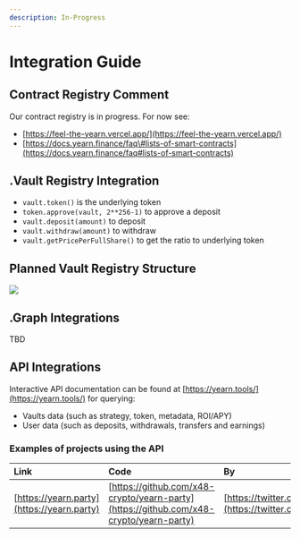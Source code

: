 ```yaml
---
description: In-Progress
---
```


# Integration Guide

## Contract Registry Comment <a id="Contract-Registery"></a>

Our contract registry is in progress. For now see:

* [https://feel-the-yearn.vercel.app/](https://feel-the-yearn.vercel.app/)
* [https://docs.yearn.finance/faq\#lists-of-smart-contracts](https://docs.yearn.finance/faq#lists-of-smart-contracts)

## .Vault Registry Integration <a id="Vault-Registry-Integration"></a>

* `vault.token()` is the underlying token
* `token.approve(vault, 2**256-1)` to approve a deposit
* `vault.deposit(amount)` to deposit
* `vault.withdraw(amount)` to withdraw
* `vault.getPricePerFullShare()` to get the ratio to underlying token

## Planned Vault Registry Structure

![](https://i.imgur.com/xa0lgtd.jpg)

## .Graph Integrations <a id="Graph-Integrations"></a>

TBD

## API Integrations <a id="API-Integrations"></a>

Interactive API documentation can be found at [https://yearn.tools/](https://yearn.tools/) for querying:

* Vaults data \(such as strategy, token, metadata, ROI/APY\)
* User data \(such as deposits, withdrawals, transfers and earnings\)

### Examples of projects using the API

| Link | Code | By |
| :--- | :--- | :--- |
| [https://yearn.party](https://yearn.party) | [https://github.com/x48-crypto/yearn-party](https://github.com/x48-crypto/yearn-party) | [https://twitter.com/x48114](https://twitter.com/x48114) |

